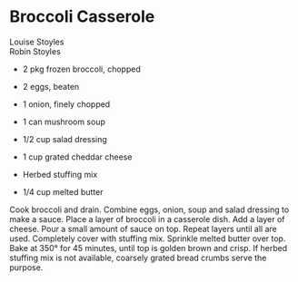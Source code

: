 # Broccoli Casserole

Louise Stoyles<br/>
Robin Stoyles

- 2 pkg frozen broccoli, chopped
- 2 eggs, beaten
- 1 onion, finely chopped
- 1 can mushroom soup

- 1/2 cup salad dressing
- 1 cup grated cheddar cheese
- Herbed stuffing mix
- 1/4 cup melted butter

Cook broccoli and drain. Combine eggs, onion, soup and salad dressing to make a sauce. Place a layer of broccoli in a casserole dish. Add a layer of cheese. Pour a small amount of sauce on top. Repeat layers until all are used. Completely cover with stuffing mix. Sprinkle melted butter over top. Bake at 350° for 45 minutes, until top is golden brown and crisp. If herbed stuffing mix is not available, coarsely grated bread crumbs serve the purpose.